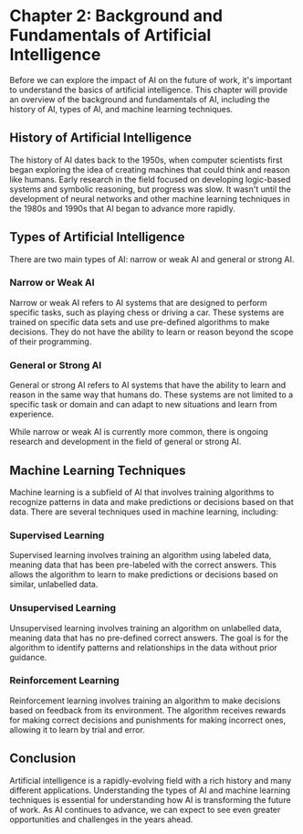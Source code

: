 Chapter 2: Background and Fundamentals of Artificial Intelligence
=================================================================

Before we can explore the impact of AI on the future of work, it's important to understand the basics of artificial intelligence. This chapter will provide an overview of the background and fundamentals of AI, including the history of AI, types of AI, and machine learning techniques.

History of Artificial Intelligence
----------------------------------

The history of AI dates back to the 1950s, when computer scientists first began exploring the idea of creating machines that could think and reason like humans. Early research in the field focused on developing logic-based systems and symbolic reasoning, but progress was slow. It wasn't until the development of neural networks and other machine learning techniques in the 1980s and 1990s that AI began to advance more rapidly.

Types of Artificial Intelligence
--------------------------------

There are two main types of AI: narrow or weak AI and general or strong AI.

### Narrow or Weak AI

Narrow or weak AI refers to AI systems that are designed to perform specific tasks, such as playing chess or driving a car. These systems are trained on specific data sets and use pre-defined algorithms to make decisions. They do not have the ability to learn or reason beyond the scope of their programming.

### General or Strong AI

General or strong AI refers to AI systems that have the ability to learn and reason in the same way that humans do. These systems are not limited to a specific task or domain and can adapt to new situations and learn from experience.

While narrow or weak AI is currently more common, there is ongoing research and development in the field of general or strong AI.

Machine Learning Techniques
---------------------------

Machine learning is a subfield of AI that involves training algorithms to recognize patterns in data and make predictions or decisions based on that data. There are several techniques used in machine learning, including:

### Supervised Learning

Supervised learning involves training an algorithm using labeled data, meaning data that has been pre-labeled with the correct answers. This allows the algorithm to learn to make predictions or decisions based on similar, unlabelled data.

### Unsupervised Learning

Unsupervised learning involves training an algorithm on unlabelled data, meaning data that has no pre-defined correct answers. The goal is for the algorithm to identify patterns and relationships in the data without prior guidance.

### Reinforcement Learning

Reinforcement learning involves training an algorithm to make decisions based on feedback from its environment. The algorithm receives rewards for making correct decisions and punishments for making incorrect ones, allowing it to learn by trial and error.

Conclusion
----------

Artificial intelligence is a rapidly-evolving field with a rich history and many different applications. Understanding the types of AI and machine learning techniques is essential for understanding how AI is transforming the future of work. As AI continues to advance, we can expect to see even greater opportunities and challenges in the years ahead.
